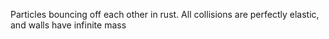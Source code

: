 Particles bouncing off each other in rust.
All collisions are perfectly elastic, and walls have infinite mass
